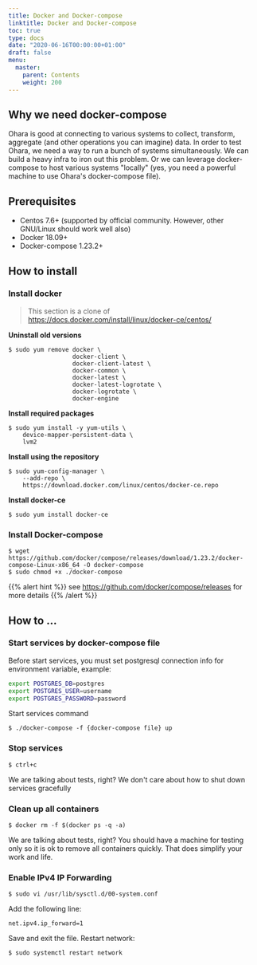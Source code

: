 ```yaml
---
title: Docker and Docker-compose
linktitle: Docker and Docker-compose
toc: true
type: docs
date: "2020-06-16T00:00:00+01:00"
draft: false
menu:
  master:
    parent: Contents
    weight: 200
---
```


## Why we need docker-compose

Ohara is good at connecting to various systems to collect, transform, aggregate 
(and other operations you can imagine) data. In order to test Ohara, we need a 
way to run a bunch of systems simultaneously. We can build a heavy infra to iron 
out this problem. Or we can leverage docker-compose to host various systems "locally" 
(yes, you need a powerful machine to use Ohara's docker-compose file).

## Prerequisites

- Centos 7.6+ (supported by official community. However, other
  GNU/Linux should work well also)
- Docker 18.09+
- Docker-compose 1.23.2+


## How to install

### Install docker

> This section is a clone of https://docs.docker.com/install/linux/docker-ce/centos/

**Uninstall old versions**

```console
$ sudo yum remove docker \
                  docker-client \
                  docker-client-latest \
                  docker-common \
                  docker-latest \
                  docker-latest-logrotate \
                  docker-logrotate \
                  docker-engine
```
    
**Install required packages**

```console
$ sudo yum install -y yum-utils \
    device-mapper-persistent-data \
    lvm2
```

**Install using the repository**

```console
$ sudo yum-config-manager \
    --add-repo \
    https://download.docker.com/linux/centos/docker-ce.repo
```

**Install docker-ce**

```console
$ sudo yum install docker-ce
```

### Install Docker-compose

```console
$ wget https://github.com/docker/compose/releases/download/1.23.2/docker-compose-Linux-x86_64 -O docker-compose
$ sudo chmod +x ./docker-compose
```

{{% alert hint %}}
see <https://github.com/docker/compose/releases> for more details
{{% /alert %}}

## How to ...

### Start services by docker-compose file

Before start services, you must set postgresql connection info for
environment variable, example:

```bash
export POSTGRES_DB=postgres
export POSTGRES_USER=username
export POSTGRES_PASSWORD=password
```

Start services command

```console
$ ./docker-compose -f {docker-compose file} up
```

### Stop services

```console
$ ctrl+c
```

We are talking about tests, right? We don't care about how to shut down services gracefully

### Clean up all containers

```console
$ docker rm -f $(docker ps -q -a)
```

We are talking about tests, right? You should have a machine for testing
only so it is ok to remove all containers quickly. That does simplify
your work and life.

### Enable IPv4 IP Forwarding

```console
$ sudo vi /usr/lib/sysctl.d/00-system.conf
```

Add the following line:

```text
net.ipv4.ip_forward=1
```

Save and exit the file. Restart network:

```console
$ sudo systemctl restart network
```
